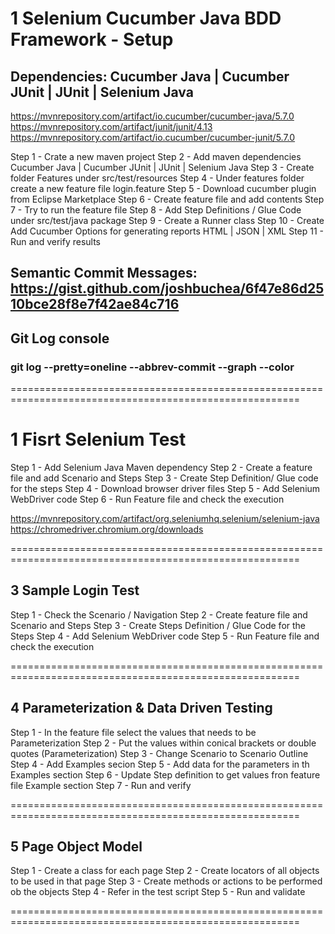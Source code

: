 
# 1 Selenium Cucumber Java BDD Framework - Setup

## Dependencies: Cucumber Java | Cucumber JUnit | JUnit | Selenium Java 

https://mvnrepository.com/artifact/io.cucumber/cucumber-java/5.7.0
https://mvnrepository.com/artifact/junit/junit/4.13
https://mvnrepository.com/artifact/io.cucumber/cucumber-junit/5.7.0

Step 1 - Crate a new maven project
Step 2 - Add maven dependencies Cucumber Java | Cucumber JUnit | JUnit | Selenium Java
Step 3 - Create folder Features under src/test/resources
Step 4 - Under features folder create a new feature file login.feature
Step 5 - Download cucumber plugin from Eclipse Marketplace
Step 6 - Create feature file and add contents 
Step 7 - Try to run the feature file 
Step 8 - Add Step Definitions / Glue Code under src/test/java package 
Step 9 - Create a Runner class
Step 10 - Create Add Cucumber Options for generating reports HTML | JSON | XML
Step 11 - Run and verify results 


## Semantic Commit Messages: https://gist.github.com/joshbuchea/6f47e86d2510bce28f8e7f42ae84c716

## Git Log console 
### git log --pretty=oneline --abbrev-commit --graph --color


========================================================================================================

# 1 Fisrt Selenium Test

Step 1 - Add Selenium Java Maven dependency 
Step 2 - Create a feature file and add Scenario and Steps
Step 3 - Create Step Definition/ Glue code for the steps
Step 4 - Download browser driver files
Step 5 - Add Selenium WebDriver code
Step 6 - Run Feature file and check the execution
 
https://mvnrepository.com/artifact/org.seleniumhq.selenium/selenium-java
https://chromedriver.chromium.org/downloads

========================================================================================================

## 3 Sample Login Test

Step 1 - Check the Scenario / Navigation
Step 2 - Create feature file and Scenario and Steps
Step 3 - Create Steps Definition / Glue Code for the Steps
Step 4 - Add Selenium WebDriver code 
Step 5 - Run Feature file and check the execution

========================================================================================================

## 4 Parameterization & Data Driven Testing

Step 1 - In the feature file select the values that needs to be Parameterization
Step 2 - Put the values within conical brackets or double quotes (Parameterization)
Step 3 - Change Scenario to Scenario Outline
Step 4 - Add Examples secion
Step 5 - Add data for the parameters in th Examples section
Step 6 - Update Step definition to get values fron feature file Example section
Step 7 - Run and verify 

========================================================================================================

## 5 Page Object Model 

Step 1 - Create a class for each page
Step 2 - Create locators of all objects to be used in that page
Step 3 - Create methods or actions to be performed ob the objects
Step 4 - Refer in the test script 
Step 5 - Run and validate

========================================================================================================
